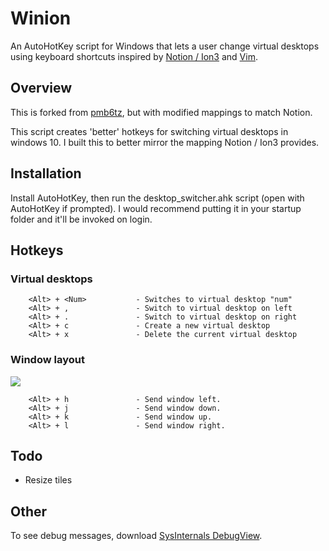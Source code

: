 # Winion
An AutoHotKey script for Windows that lets a user change virtual desktops using keyboard shortcuts inspired by [Notion / Ion3](http://notion.sourceforge.net/) and [Vim](http://vimsheet.com/images/hjkl.png).

## Overview
This is forked from [pmb6tz](https://github.com/pmb6tz/windows-desktop-switcher), but with modified mappings to match Notion.

This script creates 'better' hotkeys for switching virtual desktops in windows 10. I built this to better mirror
the mapping Notion / Ion3 provides.

## Installation
Install AutoHotKey, then run the desktop_switcher.ahk script (open with AutoHotKey if prompted). I would recommend putting it in your startup folder and it'll be invoked on login.

## Hotkeys
### Virtual desktops
        <Alt> + <Num>           - Switches to virtual desktop "num"
        <Alt> + ,               - Switch to virtual desktop on left
        <Alt> + .               - Switch to virtual desktop on right
        <Alt> + c               - Create a new virtual desktop
        <Alt> + x               - Delete the current virtual desktop

### Window layout

![](http://vimsheet.com/images/hjkl.png)

        <Alt> + h               - Send window left.
        <Alt> + j               - Send window down.
        <Alt> + k               - Send window up.
        <Alt> + l               - Send window right.

## Todo
- Resize tiles

## Other
To see debug messages, download [SysInternals DebugView](https://technet.microsoft.com/en-us/sysinternals/debugview).
